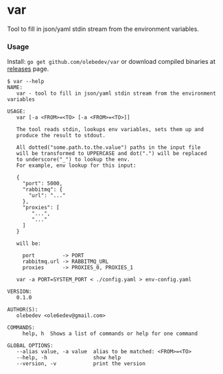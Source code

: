 # var

Tool to fill in json/yaml stdin stream from the environment variables.

### Usage

Install: `go get github.com/olebedev/var` or download compiled binaries at [releases](https://github.com/olebedev/var/releases) page.

```
$ var --help
NAME:
   var - tool to fill in json/yaml stdin stream from the environment variables

USAGE:
   var [-a <FROM>=<TO> [-a <FROM>=<TO>]]

   The tool reads stdin, lookups env variables, sets them up and
   produce the result to stdout.

   All dotted("some.path.to.the.value") paths in the input file
   will be transformed to UPPERCASE and dot(".") will be replaced
   to underscore("_") to lookup the env.
   For example, env lookup for this input:

   {
     "port": 5000,
     "rabbitmq": {
       "url": "..."
     },
     "proxies": [
        "...",
        "..."
     ]
   }

   will be:

     port         -> PORT
     rabbitmq.url -> RABBITMQ_URL
     proxies      -> PROXIES_0, PROXIES_1

   var -a PORT=SYSTEM_PORT < ./config.yaml > env-config.yaml

VERSION:
   0.1.0

AUTHOR(S):
   olebedev <ole6edev@gmail.com>

COMMANDS:
     help, h  Shows a list of commands or help for one command

GLOBAL OPTIONS:
   --alias value, -a value  alias to be matched: <FROM>=<TO>
   --help, -h               show help
   --version, -v            print the version
```
